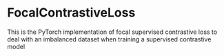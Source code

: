 # FocalContrastiveLoss

This is the PyTorch implementation of focal supervised contrastive loss to deal with an imbalanced dataset when training a supervised contrastive model
